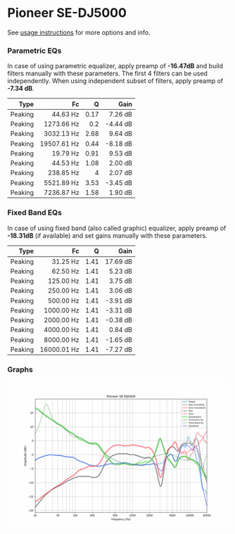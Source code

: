 # Pioneer SE-DJ5000
See [usage instructions](https://github.com/jaakkopasanen/AutoEq#usage) for more options and info.

### Parametric EQs
In case of using parametric equalizer, apply preamp of **-16.47dB** and build filters manually
with these parameters. The first 4 filters can be used independently.
When using independent subset of filters, apply preamp of **-7.34 dB**.

| Type    | Fc          |    Q | Gain     |
|--------:|------------:|-----:|---------:|
| Peaking | 44.63 Hz    | 0.17 | 7.26 dB  |
| Peaking | 1273.66 Hz  | 0.2  | -4.44 dB |
| Peaking | 3032.13 Hz  | 2.68 | 9.64 dB  |
| Peaking | 19507.61 Hz | 0.44 | -8.18 dB |
| Peaking | 19.79 Hz    | 0.91 | 9.53 dB  |
| Peaking | 44.53 Hz    | 1.08 | 2.00 dB  |
| Peaking | 238.85 Hz   | 4    | 2.07 dB  |
| Peaking | 5521.89 Hz  | 3.53 | -3.45 dB |
| Peaking | 7236.87 Hz  | 1.58 | 1.90 dB  |

### Fixed Band EQs
In case of using fixed band (also called graphic) equalizer, apply preamp of **-18.31dB**
(if available) and set gains manually with these parameters.

| Type    | Fc          |    Q | Gain     |
|--------:|------------:|-----:|---------:|
| Peaking | 31.25 Hz    | 1.41 | 17.69 dB |
| Peaking | 62.50 Hz    | 1.41 | 5.23 dB  |
| Peaking | 125.00 Hz   | 1.41 | 3.75 dB  |
| Peaking | 250.00 Hz   | 1.41 | 3.06 dB  |
| Peaking | 500.00 Hz   | 1.41 | -3.91 dB |
| Peaking | 1000.00 Hz  | 1.41 | -3.31 dB |
| Peaking | 2000.00 Hz  | 1.41 | -0.38 dB |
| Peaking | 4000.00 Hz  | 1.41 | 0.84 dB  |
| Peaking | 8000.00 Hz  | 1.41 | -1.65 dB |
| Peaking | 16000.01 Hz | 1.41 | -7.27 dB |

### Graphs
![](./Pioneer%20SE-DJ5000.png)
